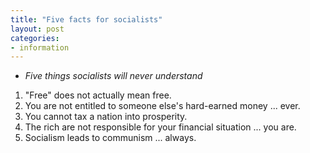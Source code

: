 ```yaml
---
title: "Five facts for socialists"
layout: post
categories:
- information
---
```


- *Five things socialists will never understand*

1. "Free" does not actually mean free.
2. You are not entitled to someone else's hard-earned money ... ever.
3. You cannot tax a nation into prosperity.
4. The rich are not responsible for your financial situation ... you are.
5. Socialism leads to communism ... always.